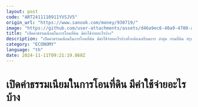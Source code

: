 ```yaml
---
layout: post
code: "ART2411110911YVSJV5"
origin_url: "https://www.sanook.com/money/930719/"
image: "https://github.com/user-attachments/assets/d46a9ec6-40a9-4700-ac07-35040565bc67"
title: "เปิดค่าธรรมเนียมในการโอนที่ดิน มีค่าใช้จ่ายอะไรบ้าง"
description: "เปิดค่าธรรมเนียมในการโอนที่ดิน มีค่าใช้จ่ายอะไรบ้างที่จะต้องเตรียมการ ล่าสุด กรมที่ดิน สรุปให้แล้ว"
category: "ECONOMY"
language: "th"
date: 2024-11-11T09:21:19.868Z
---
```


# เปิดค่าธรรมเนียมในการโอนที่ดิน มีค่าใช้จ่ายอะไรบ้าง